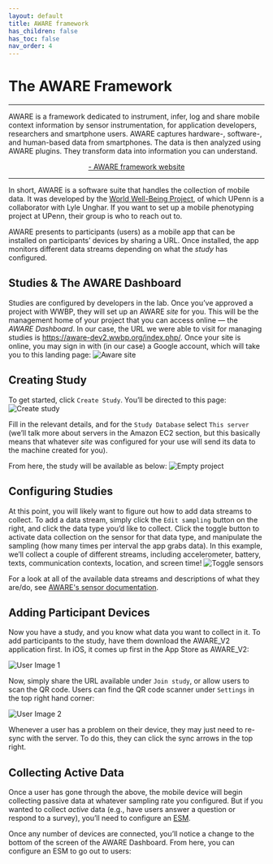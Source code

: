 ```yaml
---
layout: default
title: AWARE framework
has_children: false
has_toc: false
nav_order: 4
---
```

# The AWARE Framework
---
AWARE is a framework dedicated to instrument, infer, log and share mobile context information by sensor instrumentation, for application developers, researchers and smartphone users. AWARE captures hardware-, software-, and human-based data from smartphones. The data is then analyzed using AWARE plugins. They transform data into information you can understand.
 <p style="text-align:center;"> <a href="https://awareframework.com/"> - AWARE framework website</a></p> 

---

In short, AWARE is a software suite that handles the collection of mobile data. It was developed by the  <a href="http://www.wwbp.org/"> World Well-Being Project</a>, of which UPenn is a collaborator with Lyle Unghar. If you want to set up a mobile phenotyping project at UPenn, their group is who to reach out to.

AWARE presents to participants (users) as a mobile app that can be installed on participants’ devices by sharing a URL. Once installed, the app monitors different data streams depending on what the _study_ has configured.

## Studies & The AWARE Dashboard
Studies are configured by developers in the lab. Once you’ve approved a project with WWBP, they will set up an AWARE _site_ for you. This will be the management home of your project that you can access online — the _AWARE Dashboard_. In our case, the URL we were able to visit for managing studies is https://aware-dev2.wwbp.org/index.php/. Once your site is online, you may sign in with (in our case) a Google account, which will take you to this landing page:
<img src="/assets/aware_site.png" alt="Aware site"> 

## Creating Study
To get started, click `Create Study`. You’ll be directed to this page:
<img src="/assets/create_study.png" alt="Create study"> 

Fill in the relevant details, and for the `Study Database` select `This server` (we’ll talk more about servers in the Amazon EC2 section, but this basically means that whatever _site_ was configured for your use will send its data to the machine created for you).

From here, the study will be available as below:
<img src="/assets/empty_project.png" alt="Empty project"> 

## Configuring Studies

At this point, you will likely want to figure out how to add data streams to collect. To add a data stream, simply click the `Edit sampling` button on the right, and click the data type you’d like to collect. Click the toggle button to activate data collection on the sensor for that data type, and manipulate the sampling (how many times per interval the app grabs data). In this example, we’ll collect a couple of different streams, including accelerometer, battery, texts, communication contexts, location, and screen time!
<img src="/assets/toggle_sensors.png" alt="Toggle sensors"> 


For a look at all of the available data streams and descriptions of what they are/do, see <a href="https://awareframework.com/sensors/"> AWARE's sensor documentation</a>.

## Adding Participant Devices
Now you have a study, and you know what data you want to collect in it. To add participants to the study, have them download the AWARE_V2 application first. In iOS, it comes up first in the App Store as AWARE_V2:

<img src="/assets/user1.png" alt="User Image 1"> 

Now, simply share the URL available under `Join study`, or allow users to scan the QR code. Users can find the QR code scanner under `Settings` in the top right hand corner:

<img src="/assets/user2.png" alt="User Image 2"> 

Whenever a user has a problem on their device, they may just need to re-sync with the server. To do this, they can click the sync arrows in the top right.

## Collecting Active Data
Once a user has gone through the above, the mobile device will begin collecting passive data at whatever sampling rate you configured. But if you wanted to collect _active_ data (e.g., have users answer a question or respond to a survey), you’ll need to configure an <a href="https://dl.acm.org/doi/10.1145/3123988"> ESM</a>.

Once any number of devices are connected, you’ll notice a change to the bottom of the screen of the AWARE Dashboard. From here, you can configure an ESM to go out to users:

